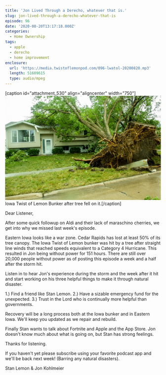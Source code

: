 ```yaml
---
title: 'Jon Lived Through a Derecho, whatever that is.'
slug: jon-lived-through-a-derecho-whatever-that-is
episode: 96
date: '2020-08-20T13:17:18.000Z'
categories:
  - Home Ownership
tags:
  - apple
  - derecho
  - home improvement
enclosure:
  url: 'https://media.twistoflemonpod.com/096-lwatol-20200820.mp3'
  length: 51609615
  type: audio/mpeg
---
```


\[caption id="attachment_530" align="aligncenter" width="750"\]![](./tree-on-house.jpg) Iowa Twist of Lemon Bunker after tree fell on it.\[/caption\]

Dear Listener,

After some quick followup on Aldi and their lack of maraschino cherries, we get into why we missed last week's episode.

Eastern Iowa looks like a war zone. Cedar Rapids has lost at least 50% of its tree canopy. The Iowa Twist of Lemon bunker was hit by a tree after straight line winds that reached speeds equivalent to a Category 4 Hurricane. This resulted in Jon being without power for 151 hours. There are still over 20,000 people without power as of posting this episode a week and a half after the storm hit.

Listen in to hear Jon's experience during the storm and the week after it hit and start working on his three helpful things to make it through natural disaster.

1.) Find a friend like Stan Lemon. 2.) Have a sizable emergency fund for the unexpected. 3.) Trust in the Lord who is continually more helpful than governments.

Recovery will be a long process both at the Iowa bunker and in Eastern Iowa. We'll keep you updated as we repair and rebuild.

Finally Stan wants to talk about Fortnite and Apple and the App Store. Jon doesn't know much about what is going on, but Stan has strong feelings.

Thanks for listening.

If you haven't yet please subscribe using your favorite podcast app and we'll be back next week! (Barring any natural disasters).

Stan Lemon & Jon Kohlmeier

